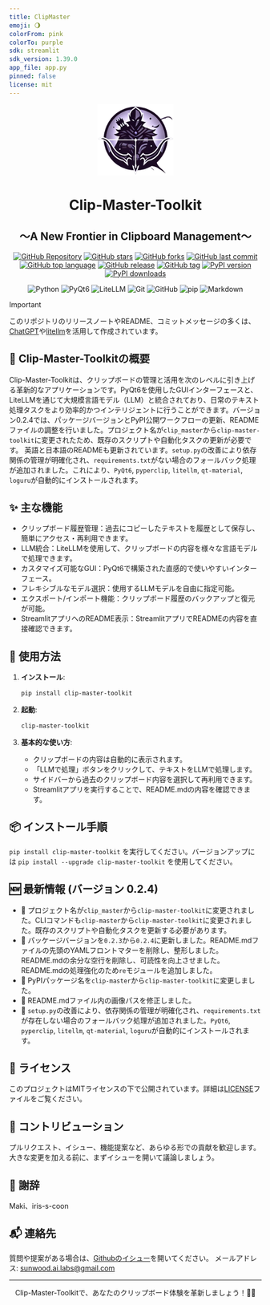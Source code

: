 ```yaml
---
title: ClipMaster
emoji: 🌖
colorFrom: pink
colorTo: purple
sdk: streamlit
sdk_version: 1.39.0
app_file: app.py
pinned: false
license: mit
---
```


<p align="center">
<img src="https://raw.githubusercontent.com/Sunwood-ai-labs/ClipMaster/main/docs/icon2.png" width="30%">
<br>
<h1 align="center">Clip-Master-Toolkit</h1>
<h2 align="center">
  ～A New Frontier in Clipboard Management～
</h2>

<p align="center">
  <a href="https://github.com/Sunwood-ai-labs/ClipMaster"><img src="https://img.shields.io/badge/GitHub-Repository-blue?logo=github" alt="GitHub Repository"></a>
  <a href="https://github.com/Sunwood-ai-labs/ClipMaster/stargazers"><img src="https://img.shields.io/github/stars/Sunwood-ai-labs/ClipMaster?style=social" alt="GitHub stars"></a>
  <a href="https://github.com/Sunwood-ai-labs/ClipMaster/network/members"><img src="https://img.shields.io/github/forks/Sunwood-ai-labs/ClipMaster?style=social" alt="GitHub forks"></a>
  <a href="https://github.com/Sunwood-ai-labs/ClipMaster/commits/main"><img src="https://img.shields.io/github/last-commit/Sunwood-ai-labs/ClipMaster" alt="GitHub last commit"></a>
  <a href="https://github.com/Sunwood-ai-labs/ClipMaster/search?l=python"><img src="https://img.shields.io/github/languages/top/Sunwood-ai-labs/ClipMaster" alt="GitHub top language"></a>
  <a href="https://github.com/Sunwood-ai-labs/ClipMaster/releases"><img src="https://img.shields.io/github/v/release/Sunwood-ai-labs/ClipMaster?sort=semver&color=red" alt="GitHub release"></a>
  <a href="https://github.com/Sunwood-ai-labs/ClipMaster/tags"><img src="https://img.shields.io/github/v/tag/Sunwood-ai-labs/ClipMaster?color=orange" alt="GitHub tag"></a>
  <a href="https://pypi.org/project/clip-master-toolkit/"><img src="https://img.shields.io/pypi/v/clip-master-toolkit.svg" alt="PyPI version"></a>
  <a href="https://pypi.org/project/clip-master-toolkit/"><img src="https://img.shields.io/pypi/dm/clip-master-toolkit.svg" alt="PyPI downloads"></a>
</p>

<p align="center">
  <img src="https://img.shields.io/badge/Python-3776AB?style=for-the-badge&logo=python&logoColor=white" alt="Python">
  <img src="https://img.shields.io/badge/PyQt6-41CD52?style=for-the-badge&logo=qt&logoColor=white" alt="PyQt6">
  <img src="https://img.shields.io/badge/LiteLLM-FF6F61?style=for-the-badge&logo=openai&logoColor=white" alt="LiteLLM">
  <img src="https://img.shields.io/badge/Git-F05032?style=for-the-badge&logo=git&logoColor=white" alt="Git">
  <img src="https://img.shields.io/badge/GitHub-181717?style=for-the-badge&logo=github&logoColor=white" alt="GitHub">
  <img src="https://img.shields.io/badge/pip-3775A9?style=for-the-badge&logo=pypi&logoColor=white" alt="pip">
  <img src="https://img.shields.io/badge/Markdown-000000?style=for-the-badge&logo=markdown&logoColor=white" alt="Markdown">

</p>

> [!IMPORTANT]
> このリポジトリのリリースノートやREADME、コミットメッセージの多くは、[ChatGPT](https://chat.openai.com/)や[litellm](https://github.com/BerriAI/litellm)を活用して作成されています。

## 🚀 Clip-Master-Toolkitの概要

Clip-Master-Toolkitは、クリップボードの管理と活用を次のレベルに引き上げる革新的なアプリケーションです。PyQt6を使用したGUIインターフェースと、LiteLLMを通じて大規模言語モデル（LLM）と統合されており、日常のテキスト処理タスクをより効率的かつインテリジェントに行うことができます。バージョン0.2.4では、パッケージバージョンとPyPI公開ワークフローの更新、READMEファイルの調整を行いました。プロジェクト名が`clip_master`から`clip-master-toolkit`に変更されたため、既存のスクリプトや自動化タスクの更新が必要です。  英語と日本語のREADMEも更新されています。`setup.py`の改善により依存関係の管理が明確化され、`requirements.txt`がない場合のフォールバック処理が追加されました。これにより、`PyQt6`, `pyperclip`, `litellm`, `qt-material`, `loguru`が自動的にインストールされます。


## ✨ 主な機能

- クリップボード履歴管理：過去にコピーしたテキストを履歴として保存し、簡単にアクセス・再利用できます。
- LLM統合：LiteLLMを使用して、クリップボードの内容を様々な言語モデルで処理できます。
- カスタマイズ可能なGUI：PyQt6で構築された直感的で使いやすいインターフェース。
- フレキシブルなモデル選択：使用するLLMモデルを自由に指定可能。
- エクスポート/インポート機能：クリップボード履歴のバックアップと復元が可能。
- StreamlitアプリへのREADME表示：StreamlitアプリでREADMEの内容を直接確認できます。


## 🔧 使用方法

1. **インストール**:
   ```bash
   pip install clip-master-toolkit
   ```

2. **起動**:
   ```bash
   clip-master-toolkit
   ```

3. **基本的な使い方**:
   - クリップボードの内容は自動的に表示されます。
   - 「LLMで処理」ボタンをクリックして、テキストをLLMで処理します。
   - サイドバーから過去のクリップボード内容を選択して再利用できます。
   - Streamlitアプリを実行することで、README.mdの内容を確認できます。


## 📦 インストール手順

`pip install clip-master-toolkit` を実行してください。バージョンアップには `pip install --upgrade clip-master-toolkit` を使用してください。


## 🆕 最新情報 (バージョン 0.2.4)

- 🚀 プロジェクト名が`clip_master`から`clip-master-toolkit`に変更されました。CLIコマンドも`clip-master`から`clip-master-toolkit`に変更されました。既存のスクリプトや自動化タスクを更新する必要があります。
- 🚀 パッケージバージョンを`0.2.3`から`0.2.4`に更新しました。README.mdファイルの先頭のYAMLフロントマターを削除し、整形しました。README.mdの余分な空行を削除し、可読性を向上させました。README.mdの処理強化のため`re`モジュールを追加しました。
- 🚀 PyPIパッケージ名を`clip-master`から`clip-master-toolkit`に変更しました。
- 🚀 README.mdファイル内の画像パスを修正しました。
- 🚀 `setup.py`の改善により、依存関係の管理が明確化され、`requirements.txt`が存在しない場合のフォールバック処理が追加されました。`PyQt6`, `pyperclip`, `litellm`, `qt-material`, `loguru`が自動的にインストールされます。


## 📄 ライセンス

このプロジェクトはMITライセンスの下で公開されています。詳細は[LICENSE](LICENSE)ファイルをご覧ください。

## 🤝 コントリビューション

プルリクエスト、イシュー、機能提案など、あらゆる形での貢献を歓迎します。大きな変更を加える前に、まずイシューを開いて議論しましょう。

## 🙏 謝辞

Maki、iris-s-coon

## 📬 連絡先

質問や提案がある場合は、[Githubのイシュー](https://github.com/Sunwood-ai-labs/ClipMaster/issues)を開いてください。  メールアドレス: sunwood.ai.labs@gmail.com


---

<p align="center">
  Clip-Master-Toolkitで、あなたのクリップボード体験を革新しましょう！🚀✨
</p>